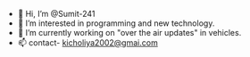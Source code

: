 - 👋 Hi, I’m @Sumit-241
- 👀 I’m interested in programming and new technology.
- 🌱 I’m currently working on "over the air updates" in vehicles.
- 📫 contact- kicholiya2002@gmai.com

<!---
Sumit-241/Sumit-241 is a ✨ special ✨ repository because its `README.md` (this file) appears on your GitHub profile.
You can click the Preview link to take a look at your changes.
--->
